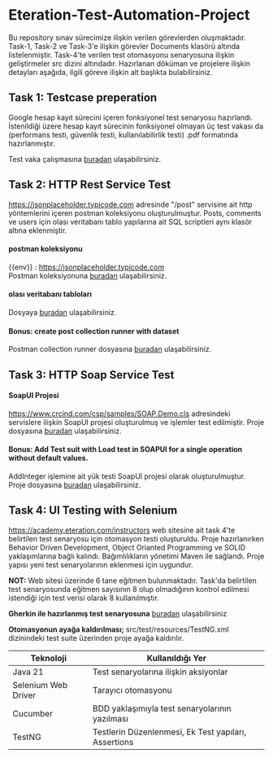 # Eteration-Test-Automation-Project

Bu repository sınav sürecimize ilişkin verilen görevlerden oluşmaktadır. Task-1, Task-2 ve Task-3'e ilişkin görevler Documents klasörü altında listelenmiştir. Task-4'te verilen test otomasyonu senaryosuna ilişkin geliştirmeler src dizini altındadır. Hazırlanan döküman ve projelere ilişkin detayları aşağıda, ilgili göreve ilişkin alt başlıkta bulabilirsiniz. 

## Task 1: Testcase preperation
Google hesap kayıt sürecini içeren fonksiyonel test senaryosu hazırlandı. İstenildiği üzere hesap kayıt sürecinin fonksiyonel olmayan üç test vakası da (performans testi, güvenlik testi, kullanılabilirlik testi) .pdf formatında hazırlanmıştır.

Test vaka çalışmasına [buradan](Documents/TASK-1/Test-Case-Preparation.pdf) ulaşabilirsiniz.



## Task 2: HTTP Rest Service Test
https://jsonplaceholder.typicode.com adresinde "/post" servisine ait http yöntemlerini içeren postman koleksiyonu oluşturulmuştur. Posts, comments ve users için olası veritabanı tablo yapılarına ait SQL scriptleri aynı klasör altına eklenmiştir.

#### postman koleksiyonu
{{env}} : https://jsonplaceholder.typicode.com  
Postman koleksiyonuna [buradan](Documents/TASK-2/http-rest-service-test-postman-collection.json) ulaşabilirsiniz.

#### olası veritabanı tabloları
Dosyaya [buradan](Documents/TASK-2/posts-comments-users-database-tables.pdf) ulaşabilirsiniz.

#### Bonus: create post collection runner with dataset
Postman collection runner dosyasına  [buradan](Documents/TASK-2/BONUS/http-rest-service-test-postman-test-run.json) ulaşabilirsiniz.



## Task 3: HTTP Soap Service Test

#### SoapUI Projesi
https://www.crcind.com/csp/samples/SOAP.Demo.cls adresindeki servislere ilişkin SoapUI projesi oluşturulmuş ve işlemler test edilmiştir.
Proje dosyasına [buradan](Documents/TASK-3/Eteration-SoapUI-Project.xml) ulaşabilirsiniz.



#### Bonus: Add Test suit with Load test in SOAPUI for a single operation without default values.
AddInteger işlemine ait yük testi SoapUI projesi olarak oluşturulmuştur.  
Proje dosyasına [buradan](Documents/TASK-3/BONUS/SOAP-Test-AddInteger-Load-Test.xml) ulaşabilirsiniz.


## Task 4: UI Testing with Selenium

https://academy.eteration.com/instructors web sitesine ait task 4'te belirtilen test senaryosu için otomasyon testi oluşturuldu. Proje hazırlanırken Behavior Driven Development, Object Orianted Programming ve SOLID yaklaşımlarına bağlı kalındı. Bağımlılıkların yönetimi Maven ile sağlandı. Proje yapısı yeni test senaryolarının eklenmesi için uygundur. 

**NOT:** Web sitesi üzerinde 6 tane eğitmen bulunmaktadır. Task'da belirtilen test senaryosunda eğitmen sayısının 8 olup olmadığının kontrol edilmesi istendiği için test verisi olarak 8 kullanılmıştır.

**Gherkin ile hazırlanmış test senaryosuna**  [buradan](src/test/java/features/Instructors.feature) ulaşabilirsiniz

**Otomasyonun ayağa kaldırılması;**
src/test/resources/TestNG.xml dizinindeki test suite üzerinden proje ayağa kaldırılır.

Teknoloji  | Kullanıldığı Yer
------------- | -------------
Java 21 | Test senaryolarına ilişkin aksiyonlar
Selenium Web Driver | Tarayıcı otomasyonu
Cucumber | BDD yaklaşımıyla test senaryolarının yazılması
TestNG | Testlerin Düzenlenmesi, Ek Test yapıları, Assertions
